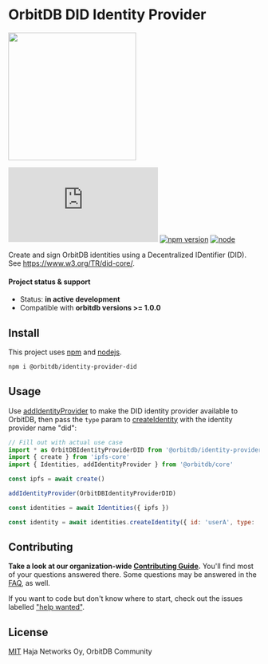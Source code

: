# OrbitDB DID Identity Provider

<p align="left">
  <img src="https://github.com/orbitdb/orbitdb/blob/main/images/orbit_db_logo_color.png" width="256" />
</p>

[![Matrix](https://img.shields.io/matrix/orbit-db:matrix.org?label=chat%20on%20matrix)](https://app.element.io/#/room/#orbit-db:matrix.org) [![npm version](https://badge.fury.io/js/orbit-db.svg)](https://www.npmjs.com/package/orbit-db-identity-provider-did) [![node](https://img.shields.io/node/v/orbit-db.svg)](https://www.npmjs.com/package/@orbitdb/identity-provider-did)

Create and sign OrbitDB identities using a Decentralized IDentifier (DID). See https://www.w3.org/TR/did-core/.

#### Project status & support

* Status: **in active development**
* Compatible with **orbitdb versions >= 1.0.0**

## Install

This project uses [npm](http://npmjs.com/) and [nodejs](https://nodejs.org/).

```sh
npm i @orbitdb/identity-provider-did
```

## Usage

Use [addIdentityProvider](https://api.orbitdb.org/module-Identities.html#.addIdentityProvider) to make the DID identity provider available to OrbitDB, then pass the `type` param to [createIdentity](https://api.orbitdb.org/module-Identities-Identities.html#createIdentity) with the identity provider name "did":

```js
// Fill out with actual use case
import * as OrbitDBIdentityProviderDID from '@orbitdb/identity-provider-did'
import { create } from 'ipfs-core'
import { Identities, addIdentityProvider } from '@orbitdb/core'

const ipfs = await create()

addIdentityProvider(OrbitDBIdentityProviderDID)

const identities = await Identities({ ipfs })

const identity = await identities.createIdentity({ id: 'userA', type: 'ethereum' }) // you can now use this with your OrbitDB databases.
```

## Contributing

**Take a look at our organization-wide [Contributing Guide](https://github.com/orbitdb/welcome/blob/master/contributing.md).** You'll find most of your questions answered there. Some questions may be answered in the [FAQ](FAQ.md), as well.

If you want to code but don't know where to start, check out the issues labelled ["help wanted"](https://github.com/orbitdb/orbitdb/issues?q=is%3Aopen+is%3Aissue+label%3A%22help+wanted%22+sort%3Areactions-%2B1-desc).

## License

[MIT](LICENSE) Haja Networks Oy, OrbitDB Community